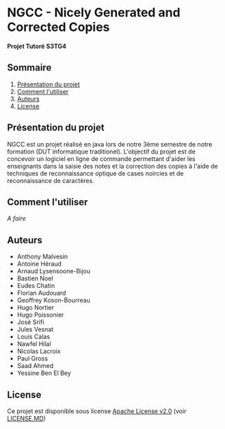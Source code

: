 # NGCC - Nicely Generated and Corrected Copies
**Projet Tutoré S3TG4**

## Sommaire

1. [Présentation du projet](https://git-iutinfo.unice.fr/rey/pt-s3t-g4#pr%C3%A9sentation-du-projet)
2. [Comment l'utiliser](https://git-iutinfo.unice.fr/rey/pt-s3t-g4#comment-lutiliser)
3. [Auteurs](https://git-iutinfo.unice.fr/rey/pt-s3t-g4#auteurs)
4. [License](https://git-iutinfo.unice.fr/rey/pt-s3t-g4#license)

## Présentation du projet

NGCC est un projet réalisé en java lors de notre 3ème semestre de notre formation (DUT informatique traditionel).
L'objectif du projet est de concevoir un logiciel en ligne de commande permettant d'aider les enseignants dans la saisie des notes et la correction des copies à l'aide de techniques de reconnaissance optique de cases noircies et de reconnaissance de caractères.


## Comment l'utiliser

*A faire*

## Auteurs
+ Anthony Malvesin
+ Antoine Héraud
+ Arnaud Lysensoone-Bijou
+ Bastien Noel
+ Eudes Chatin
+ Florian Audouard
+ Geoffrey Koson-Bourreau
+ Hugo Nortier
+ Hugo Poissonier
+ José Srifi
+ Jules Vesnat
+ Louis Calas
+ Nawfel Hilal
+ Nicolas Lacroix
+ Paul Gross
+ Saad Ahmed
+ Yessine Ben El Bey

## License

Ce projet est disponible sous license [Apache License v2.0](http://www.apache.org/licenses/LICENSE-2.0) (voir [LICENSE.MD](https://git-iutinfo.unice.fr/rey/pt-s3t-g4/raw/master/LICENSE))

